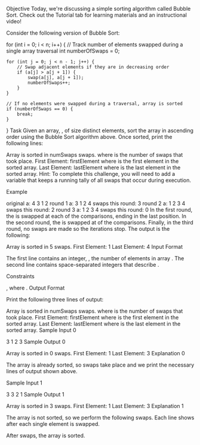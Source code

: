 Objective
Today, we're discussing a simple sorting algorithm called Bubble Sort. Check out the Tutorial tab for learning materials and an instructional video!

Consider the following version of Bubble Sort:

for (int i = 0; i < n; i++) {
    // Track number of elements swapped during a single array traversal
    int numberOfSwaps = 0;
    
    for (int j = 0; j < n - 1; j++) {
        // Swap adjacent elements if they are in decreasing order
        if (a[j] > a[j + 1]) {
            swap(a[j], a[j + 1]);
            numberOfSwaps++;
        }
    }
    
    // If no elements were swapped during a traversal, array is sorted
    if (numberOfSwaps == 0) {
        break;
    }
}
Task
Given an array, , of size  distinct elements, sort the array in ascending order using the Bubble Sort algorithm above. Once sorted, print the following  lines:

Array is sorted in numSwaps swaps.
where  is the number of swaps that took place.
First Element: firstElement
where  is the first element in the sorted array.
Last Element: lastElement
where  is the last element in the sorted array.
Hint: To complete this challenge, you will need to add a variable that keeps a running tally of all swaps that occur during execution.

Example


original a: 4 3 1 2
round 1  a: 3 1 2 4 swaps this round: 3
round 2  a: 1 2 3 4 swaps this round: 2
round 3  a: 1 2 3 4 swaps this round: 0
In the first round, the  is swapped at each of the  comparisons, ending in the last position. In the second round, the  is swapped at  of the  comparisons. Finally, in the third round, no swaps are made so the iterations stop. The output is the following:

Array is sorted in 5 swaps.
First Element: 1
Last Element: 4
Input Format

The first line contains an integer, , the number of elements in array .
The second line contains  space-separated integers that describe .

Constraints

, where .
Output Format

Print the following three lines of output:

Array is sorted in numSwaps swaps.
where  is the number of swaps that took place.
First Element: firstElement
where  is the first element in the sorted array.
Last Element: lastElement
where  is the last element in the sorted array.
Sample Input 0

3
1 2 3
Sample Output 0

Array is sorted in 0 swaps.
First Element: 1
Last Element: 3
Explanation 0

The array is already sorted, so  swaps take place and we print the necessary  lines of output shown above.

Sample Input 1

3
3 2 1
Sample Output 1

Array is sorted in 3 swaps.
First Element: 1
Last Element: 3
Explanation 1

The array  is not sorted, so we perform the following  swaps. Each line shows  after each single element is swapped.

After  swaps, the array is sorted.
